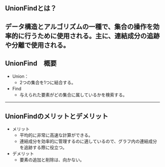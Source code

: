 ## UnionFindとは？

データ構造とアルゴリズムの一種で、集合の操作を効率的に行うために使用される。主に、連結成分の追跡や分離で使用される。
---
## UnionFind　概要
- Union：
    - 2つの集合を1つに結合する。　　
- Find　
    - 与えられた要素がどの集合に属しているかを検索する。
---
## UnionFindのメリットとデメリット
- メリット
    - 平均的に非常に高速な計算ができる。
    - 連結成分を効率的に管理するのに適しているので、グラフ内の連結成分を追跡する際に役立つ。
- デメリット
    - 要素の追加と削除は、向かない。


